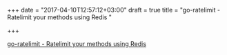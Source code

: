 +++
date = "2017-04-10T12:57:12+03:00"
draft = true
title = "go-ratelimit - Ratelimit your methods using Redis "

+++

<p><a href="https://t.co/MP9nDuzrH3">go-ratelimit - Ratelimit your methods using Redis </a></p>